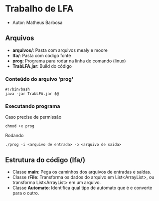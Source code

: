 # Trabalho de LFA

- Autor: Matheus Barbosa

## Arquivos
- **arquivos/**: Pasta com arquivos mealy e moore
- **lfa/**: Pasta com código fonte
- **prog**: Programa para rodar na linha de comando (linux)
- **TrabLFA.jar**: Build do código
### Conteúdo do arquivo 'prog'
 ```
 #!/bin/bash
 java -jar TrabLFA.jar $@
 ```
 
 ### Executando programa
 Caso precise de permissão
 ```
 chmod +x prog
 ```
 Rodando
 ```
 ./prog -i <arquivo de entrada> -o <arquivo de saida>
 ```

## Estrutura do código (lfa/)
 - Classe **main**: Pega os caminhos dos arquivos de entradas e saídas.<br>
 - Classe **rFile**: Transforma os dados do arquivo em List<ArrayList<String>>, ou transforma List<ArrayList<String>> em um arquivo.<br>
 - Classe **Automato**: Identifica qual tipo de automato que é e converte para o outro.<br>
